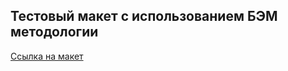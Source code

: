## Тестовый макет с использованием БЭМ методологии

[Ссылка на макет](https://drive.google.com/file/d/1h2TtRjsmmDVYLbET8cN5D71MX28zp8gu/view "Ссылка на макет")